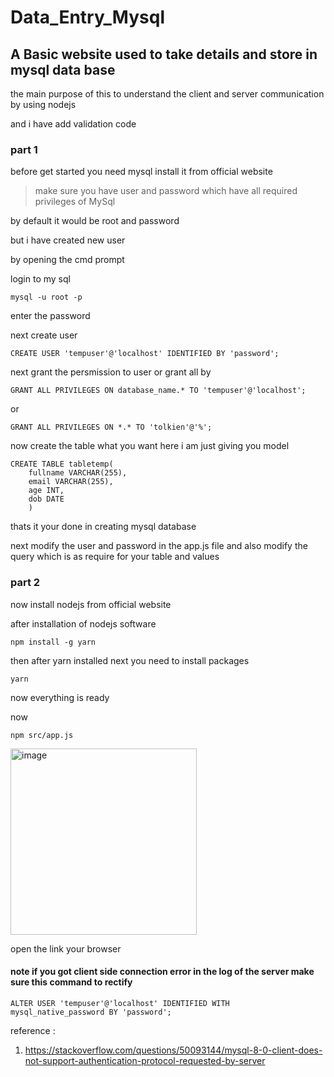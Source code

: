 # Data_Entry_Mysql
## A Basic website used to take details and store in mysql data base 

the main purpose of this to understand the client and server communication by using nodejs 

and i have add validation code 

### part 1
before get started you need mysql 
install it from  official website 

> make sure you have user and password which have all required privileges of MySql

by default it would be root and password 

but i have created new user 

by opening the cmd prompt 

login to my sql 

```
mysql -u root -p 
```
enter the password 

next create user 

```
CREATE USER 'tempuser'@'localhost' IDENTIFIED BY 'password';
```

next grant the persmission to user or grant all by 
```
GRANT ALL PRIVILEGES ON database_name.* TO 'tempuser'@'localhost';
```
or
```
GRANT ALL PRIVILEGES ON *.* TO 'tolkien'@'%';
```
now create the table what you want here i am just giving you model 
```
CREATE TABLE tabletemp(
    fullname VARCHAR(255),
    email VARCHAR(255),
    age INT,
    dob DATE
    )
```

thats it  your done in creating mysql database 

next modify the user and password in the app.js file 
and also modify the query which is as require for your table and values 

### part 2
now install nodejs from official website 

after installation of nodejs software 

``` 
npm install -g yarn
```

then after yarn installed next you need to install packages 

``` 
yarn
```

now everything is ready 

now 

``` 
npm src/app.js
```

<img width="298" alt="image" src="https://github.com/mahaboobtech/Data_Entry_Mysql/assets/52873899/11a8bcfd-5c60-4bcc-9d79-a1345bf3d440">


open the link your browser 


#### note if you got client side connection error in the log of the server make sure this command to rectify 

```
ALTER USER 'tempuser'@'localhost' IDENTIFIED WITH mysql_native_password BY 'password'; 
```


reference : 
1. https://stackoverflow.com/questions/50093144/mysql-8-0-client-does-not-support-authentication-protocol-requested-by-server
